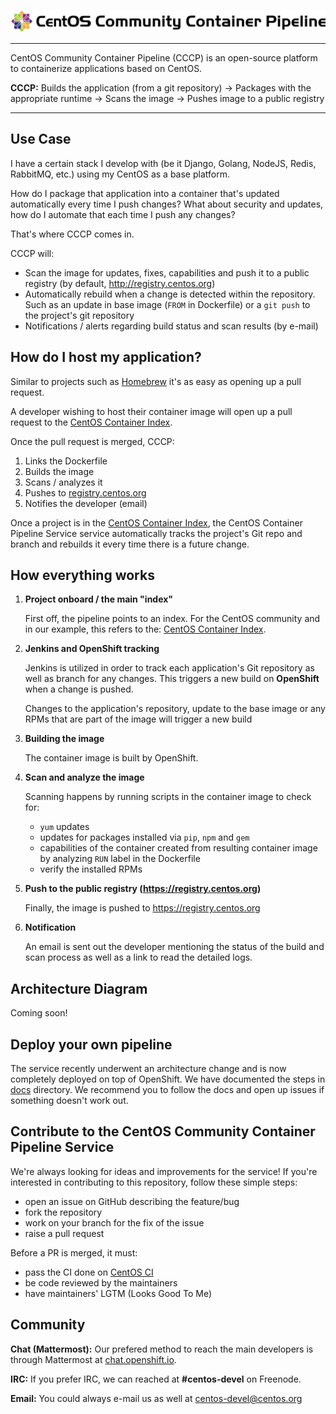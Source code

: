 ![CentOS Community Container Pipeline](docs/logos/logo.png)

----

CentOS Community Container Pipeline (CCCP) is an open-source platform to
containerize applications based on CentOS.

**CCCP:** Builds the application (from a git repository) → Packages with the
appropriate runtime → Scans the image → Pushes image to a public registry

----


## Use Case

I have a certain stack I develop with (be it Django, Golang, NodeJS, Redis,
RabbitMQ, etc.) using my CentOS as a base platform. 

How do I package that application into a container that's updated automatically
every time I push changes? What about security and updates, how do I automate
that each time I push any changes?

That's where CCCP comes in. 

CCCP will:

- Scan the image for updates, fixes, capabilities and push it to a public
  registry (by default, http://registry.centos.org)
- Automatically rebuild when a change is detected within the repository. Such
  as an update in base image (`FROM` in Dockerfile) or a `git push` to the
  project's git repository
- Notifications / alerts regarding build status and scan results (by e-mail)


## How do I host my application?

Similar to projects such as
[Homebrew](https://github.com/Homebrew/homebrew-core) it's as easy as opening
up a pull request.

A developer wishing to host their container image will open up a pull request
to the [CentOS Container Index](https://github.com/CentOS/container-index). 

Once the pull request is merged, CCCP:

1. Links the Dockerfile
2. Builds the image
3. Scans / analyzes it
4. Pushes to [registry.centos.org](https://registry.centos.org)
5. Notifies the developer (email)

Once a project is in the [CentOS Container
Index](https://github.com/CentOS/container-index), the CentOS Container
Pipeline Service service automatically tracks the project's Git repo and branch
and rebuilds it every time there is a future change.

## How everything works

1. **Project onboard / the main "index"**

    First off, the pipeline points to an index. For the CentOS community and in
    our example, this refers to the: [CentOS Container
    Index](https://github.com/CentOS/container-index). 

2. **Jenkins and OpenShift tracking**

    Jenkins is utilized in order to track each application's Git repository as
    well as branch for any changes. This triggers a new build on **OpenShift**
    when a change is pushed.
    
    Changes to the application's repository, update to the base image or any
    RPMs that are part of the image will trigger a new build

3. **Building the image**

    The container image is built by OpenShift.
 
4. **Scan and analyze the image**

    Scanning happens by running scripts in the container image to check for:
    - `yum` updates
    - updates for packages installed via `pip`, `npm` and `gem`
    - capabilities of the container created from resulting container image by
      analyzing `RUN` label in the Dockerfile
    - verify the installed RPMs 

5. **Push to the public registry (https://registry.centos.org)**

    Finally, the image is pushed to https://registry.centos.org

6. **Notification**

    An email is sent out the developer mentioning the status of the build and
    scan process as well as a link to read the detailed logs.

## Architecture Diagram

Coming soon!

## Deploy your own pipeline

The service recently underwent an architecture change and is now completely
deployed on top of OpenShift. We have documented the steps in [docs](docs/)
directory. We recommend you to follow the docs and open up issues if something
doesn't work out.

## Contribute to the CentOS Community Container Pipeline Service

We're always looking for ideas and improvements for the service! If you're
interested in contributing to this repository, follow these simple steps:

- open an issue on GitHub describing the feature/bug
- fork the repository
- work on your branch for the fix of the issue
- raise a pull request

Before a PR is merged, it must:

- pass the CI done on [CentOS CI](https://ci.centos.org/)
- be code reviewed by the maintainers
- have maintainers' LGTM (Looks Good To Me)

## Community

__Chat (Mattermost):__ Our prefered method to reach the main developers is
through Mattermost at
[chat.openshift.io](https://chat.openshift.io/developers/channels/container-apps).

__IRC:__ If you prefer IRC, we can reached at **#centos-devel** on Freenode.

__Email:__ You could always e-mail us as well at centos-devel@centos.org 

[Build Status]:
https://ci.centos.org/view/Container/job/centos-container-pipeline-service-ci-pr/
[Build Status Widget]:
https://ci.centos.org/view/Container/job/centos-container-pipeline-service-ci-pr/badge/icon
